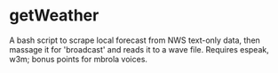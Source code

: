 # getWeather
A bash script to scrape local forecast from NWS text-only data, then massage it for 'broadcast' and reads it to a wave file.  Requires espeak, w3m; bonus points for mbrola voices.
